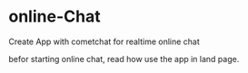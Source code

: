 # online-Chat
Create App with cometchat for realtime online chat

befor starting online chat, read how use the app in land page.

